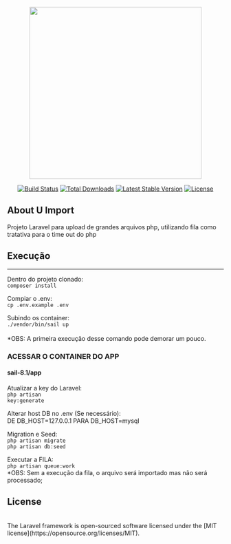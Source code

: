 <p align="center"><a href="https://laravel.com" target="_blank"><img src="https://raw.githubusercontent.com/laravel/art/master/logo-lockup/5%20SVG/2%20CMYK/1%20Full%20Color/laravel-logolockup-cmyk-red.svg" width="400"></a></p>

<p align="center">
<a href="https://travis-ci.org/laravel/framework"><img src="https://travis-ci.org/laravel/framework.svg" alt="Build Status"></a>
<a href="https://packagist.org/packages/laravel/framework"><img src="https://img.shields.io/packagist/dt/laravel/framework" alt="Total Downloads"></a>
<a href="https://packagist.org/packages/laravel/framework"><img src="https://img.shields.io/packagist/v/laravel/framework" alt="Latest Stable Version"></a>
<a href="https://packagist.org/packages/laravel/framework"><img src="https://img.shields.io/packagist/l/laravel/framework" alt="License"></a>
</p>

## About U Import

Projeto Laravel para upload de grandes arquivos php, utilizando fila como tratativa para o time out do php

## Execução

-------------------------
Dentro do projeto clonado:</br>
    <code>composer install</code>
 
Compiar o .env: </br>
    <code>cp .env.example .env</code>
    
Subindo os container:</br>
    <code>./vendor/bin/sail up</code>
</br>   
*OBS: A primeira execução desse comando pode demorar um pouco.


### ACESSAR O CONTAINER DO APP 
#### sail-8.1/app

Atualizar a key do Laravel:</br>
    <code>php artisan key:generate</code>

Alterar host DB no .env (Se necessário):</br>
    DE DB_HOST=127.0.0.1
    PARA DB_HOST=mysql

Migration e Seed:</br>
    <code>php artisan migrate</code></br>
    <code>php artisan db:seed</code>

Executar a FILA:</br>
    <code>php artisan queue:work</code>
</br>
*OBS: Sem a execução da fila, o arquivo será importado mas não será processado;

## License
</br>
The Laravel framework is open-sourced software licensed under the [MIT license](https://opensource.org/licenses/MIT).
